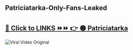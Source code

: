 
 ## Patriciatarka-Only-Fans-Leaked

# <h2><a href="https://clipsfans.com/Patriciatarka&ref=git">🔗 Click to LINKS ⏩⏩ 👉 🟢 Patriciatarka </a></h2>

<a href="https://clipsfans.com/Patriciatarka&ref=git" rel="nofollow" data-target="animated-image.originalLink"><img src="https://i.ibb.co.com/xMMVF88/686577567.gif" alt="Viral Video Original" style="max-width: 100%; display: inline-block;" data-target="animated-image.originalImage"></a>
